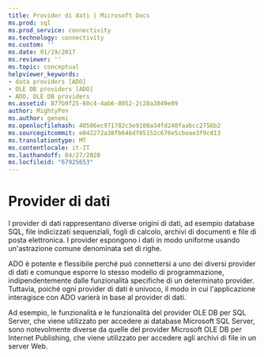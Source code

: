 ```yaml
---
title: Provider di dati | Microsoft Docs
ms.prod: sql
ms.prod_service: connectivity
ms.technology: connectivity
ms.custom: ''
ms.date: 01/19/2017
ms.reviewer: ''
ms.topic: conceptual
helpviewer_keywords:
- data providers [ADO]
- OLE DB providers [ADO]
- ADO, OLE DB providers
ms.assetid: 877b9f25-60c4-4ab6-8052-2c28a3849e89
author: MightyPen
ms.author: genemi
ms.openlocfilehash: 40506ec971782c5e9108a34fd240faabcc2756b2
ms.sourcegitcommit: e042272a38fb646df05152c676e5cbeae3f9cd13
ms.translationtype: MT
ms.contentlocale: it-IT
ms.lasthandoff: 04/27/2020
ms.locfileid: "67925653"
---
```

# <a name="data-providers"></a>Provider di dati
I provider di dati rappresentano diverse origini di dati, ad esempio database SQL, file indicizzati sequenziali, fogli di calcolo, archivi di documenti e file di posta elettronica. I provider espongono i dati in modo uniforme usando un'astrazione comune denominata set di righe.  
  
 ADO è potente e flessibile perché può connettersi a uno dei diversi provider di dati e comunque esporre lo stesso modello di programmazione, indipendentemente dalle funzionalità specifiche di un determinato provider. Tuttavia, poiché ogni provider di dati è univoco, il modo in cui l'applicazione interagisce con ADO varierà in base al provider di dati.  
  
 Ad esempio, le funzionalità e le funzionalità del provider OLE DB per SQL Server, che viene utilizzato per accedere ai database Microsoft SQL Server, sono notevolmente diverse da quelle del provider Microsoft OLE DB per Internet Publishing, che viene utilizzato per accedere agli archivi di file in un server Web.
